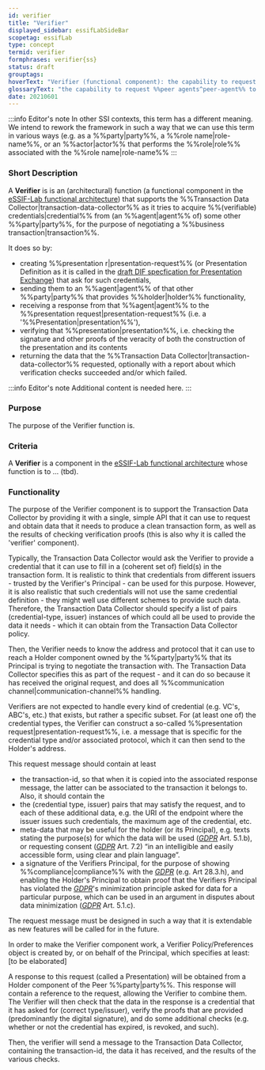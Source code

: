 ```yaml
---
id: verifier
title: "Verifier"
displayed_sidebar: essifLabSideBar
scopetag: essifLab
type: concept
termid: verifier
formphrases: verifier{ss}
status: draft
grouptags:
hoverText: "Verifier (functional component): the capability to request Peer Agents to present (provide) data from credentials (of a specified kind, issued by specified Parties), and to verify such responses (check structure, signatures, dates), according to its Principal's Verifier Policy."
glossaryText: "the capability to request %%peer agents^peer-agent%% to present (provide) data from credentials (of a specified kind, issued by specified %%parties^party%%), and to verify such responses (check structure, signatures, dates), according to its %%principal^principal%%'s %%verifier policy^verifier-policy%%."
date: 20210601
---
```


:::info Editor's note
In other SSI contexts, this term has a different meaning. We intend to rework the framework in such a way that we can use this term in various ways (e.g. as a %%party|party%%, a %%role name|role-name%%, or an %%actor|actor%% that performs the %%role|role%% associated with the %%role name|role-name%%
:::

### Short Description
A **Verifier** is is an (architectural) function (a functional component in the [eSSIF-Lab functional architecture](../essifLab-fw-func-arch)) that supports the %%Transaction Data Collector|transaction-data-collector%% as it tries to acquire %%(verifiable) credentials|credential%% from (an %%agent|agent%% of) some other %%party|party%%, for the purpose of negotiating a %%business transaction|transaction%%.

It does so by:
- creating %%presentation r|presentation-request%% (or Presentation Definition as it is called in the [draft DIF specfication for Presentation Exchange](https://identity.foundation/presentation-exchange)) that ask for such credentials,
- sending them to an %%agent|agent%% of that other %%party|party%% that provides %%holder|holder%% functionality,
- receiving a response from that %%agent|agent%% to the %%presentation request|presentation-request%% (i.e. a '%%Presentation|presentation%%'),
- verifying that %%presentation|presentation%%, i.e. checking the signature and other proofs of the veracity of both the construction of the presentation and its contents
- returning the data that the %%Transaction Data Collector|transaction-data-collector%% requested, optionally with a report about which verification checks succeeded and/or which failed.

:::info Editor's note
Additional content is needed here.
:::

### Purpose
The purpose of the Verifier function is.

### Criteria
A **Verifier** is a component in the [eSSIF-Lab functional architecture](../essifLab-fw-func-arch) whose function is to ... (tbd).

### Functionality

The purpose of the Verifier component is to support the Transaction Data Collector by providing it with a single, simple API that it can use to request and obtain data that it needs to produce a clean transaction form, as well as the results of checking verification proofs (this is also why it is called the 'verifier' component).

Typically, the Transaction Data Collector would ask the Verifier to provide a credential that it can use to fill in a (coherent set of) field(s) in the transaction form. It is realistic to think that credentials from different issuers - trusted by the Verifier's Principal - can be used for this purpose. However, it is also realistic that such credentials will not use the same credential definition - they might well use different schemes to provide such data. Therefore, the Transaction Data Collector should specify a list of pairs (credential-type, issuer) instances of which could all be used to provide the data it needs - which it can obtain from the Transaction Data Collector policy.

Then, the Verifier needs to know the address and protocol that it can use to reach a Holder component owned by the %%party|party%% that its Principal is trying to negotiate the transaction with. The Transaction Data Collector specifies this as part of the request - and it can do so because it has received the original request, and does all %%communication channel|communication-channel%% handling.

Verifiers are not expected to handle every kind of credential (e.g. VC's, ABC's, etc.) that exists, but rather a specific subset. For (at least one of) the credential types, the Verifier can construct a so-called %%presentation request|presentation-request%%, i.e. a message that is specific for the credential type and/or associated protocol, which it can then send to the Holder's address.

This request message should contain at least

-   the transaction-id, so that when it is copied into the associated response message, the latter can be associated to the transaction it belongs to. Also, it should contain the
-   the (credential type, issuer) pairs that may satisfy the request, and to each of these additional data, e.g. the URI of the endpoint where the issuer issues such credentials, the maximum age of the credential, etc.
-   meta-data that may be useful for the holder (or its Principal), e.g. texts stating the purpose(s) for which the data will be used ([*GDPR*](https://eur-lex.europa.eu/legal-content/EN/TXT/HTML/?uri=CELEX:32016R0679&from=EN) Art. 5.1.b), or requesting consent ([*GDPR*](https://eur-lex.europa.eu/legal-content/EN/TXT/HTML/?uri=CELEX:32016R0679&from=EN) Art. 7.2) “in an intelligible and easily accessible form, using clear and plain language”.
-   a signature of the Verifiers Principal, for the purpose of showing %%compliance|compliance%% with the [*GDPR*](https://eur-lex.europa.eu/legal-content/EN/TXT/HTML/?uri=CELEX:32016R0679&from=EN) (e.g. Art 28.3.h), and enabling the Holder's Principal to obtain proof that the Verifiers Principal has violated the [*GDPR*](https://eur-lex.europa.eu/legal-content/EN/TXT/HTML/?uri=CELEX:32016R0679&from=EN)'s minimization principle asked for data for a particular purpose, which can be used in an argument in disputes about data minimization ([*GDPR*](https://eur-lex.europa.eu/legal-content/EN/TXT/HTML/?uri=CELEX:32016R0679&from=EN) Art. 5.1.c).

The request message must be designed in such a way that it is extendable as new features will be called for in the future.

In order to make the Verifier component work, a Verifier Policy/Preferences object is created by, or on behalf of the Principal, which specifies at least: \[to be elaborated\]

A response to this request (called a Presentation) will be obtained from a Holder component of the Peer %%party|party%%. This response will contain a reference to the request, allowing the Verifier to combine them. The Verifier will then check that the data in the response is a credential that it has asked for (correct type/issuer), verify the proofs that are provided (predominantly the digital signature), and do some additional checks (e.g. whether or not the credential has expired, is revoked, and such).

Then, the verifier will send a message to the Transaction Data Collector, containing the transaction-id, the data it has received, and the results of the various checks.
